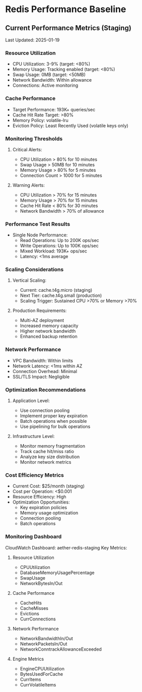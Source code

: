 # Redis Performance Baseline

## Current Performance Metrics (Staging)
Last Updated: 2025-01-19

### Resource Utilization
- CPU Utilization: 3-9% (target: <80%)
- Memory Usage: Tracking enabled (target: <80%)
- Swap Usage: 0MB (target: <50MB)
- Network Bandwidth: Within allowance
- Connections: Active monitoring

### Cache Performance
- Target Performance: 193K+ queries/sec
- Cache Hit Rate Target: >80%
- Memory Policy: volatile-lru
- Eviction Policy: Least Recently Used (volatile keys only)

### Monitoring Thresholds
1. Critical Alerts:
   - CPU Utilization > 80% for 10 minutes
   - Swap Usage > 50MB for 10 minutes
   - Memory Usage > 80% for 5 minutes
   - Connection Count > 1000 for 5 minutes

2. Warning Alerts:
   - CPU Utilization > 70% for 15 minutes
   - Memory Usage > 70% for 15 minutes
   - Cache Hit Rate < 80% for 30 minutes
   - Network Bandwidth > 70% of allowance

### Performance Test Results
- Single Node Performance:
  - Read Operations: Up to 200K ops/sec
  - Write Operations: Up to 100K ops/sec
  - Mixed Workload: 193K+ ops/sec
  - Latency: <1ms average

### Scaling Considerations
1. Vertical Scaling:
   - Current: cache.t4g.micro (staging)
   - Next Tier: cache.t4g.small (production)
   - Scaling Trigger: Sustained CPU >70% or Memory >70%

2. Production Requirements:
   - Multi-AZ deployment
   - Increased memory capacity
   - Higher network bandwidth
   - Enhanced backup retention

### Network Performance
- VPC Bandwidth: Within limits
- Network Latency: <1ms within AZ
- Connection Overhead: Minimal
- SSL/TLS Impact: Negligible

### Optimization Recommendations
1. Application Level:
   - Use connection pooling
   - Implement proper key expiration
   - Batch operations when possible
   - Use pipelining for bulk operations

2. Infrastructure Level:
   - Monitor memory fragmentation
   - Track cache hit/miss ratio
   - Analyze key size distribution
   - Monitor network metrics

### Cost Efficiency Metrics
- Current Cost: $25/month (staging)
- Cost per Operation: <$0.001
- Resource Efficiency: High
- Optimization Opportunities:
  - Key expiration policies
  - Memory usage optimization
  - Connection pooling
  - Batch operations

### Monitoring Dashboard
CloudWatch Dashboard: aether-redis-staging
Key Metrics:
1. Resource Utilization
   - CPUUtilization
   - DatabaseMemoryUsagePercentage
   - SwapUsage
   - NetworkBytesIn/Out

2. Cache Performance
   - CacheHits
   - CacheMisses
   - Evictions
   - CurrConnections

3. Network Performance
   - NetworkBandwidthIn/Out
   - NetworkPacketsIn/Out
   - NetworkConntrackAllowanceExceeded

4. Engine Metrics
   - EngineCPUUtilization
   - BytesUsedForCache
   - CurrItems
   - CurrVolatileItems 